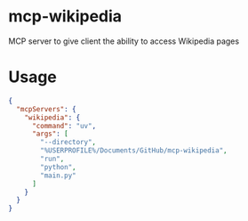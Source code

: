 # mcp-wikipedia

MCP server to give client the ability to access Wikipedia pages

# Usage

```json
{
  "mcpServers": {
    "wikipedia": {
      "command": "uv",
      "args": [
        "--directory",
        "%USERPROFILE%/Documents/GitHub/mcp-wikipedia",
        "run",
        "python",
        "main.py"
      ]
    }
  }
}
```
